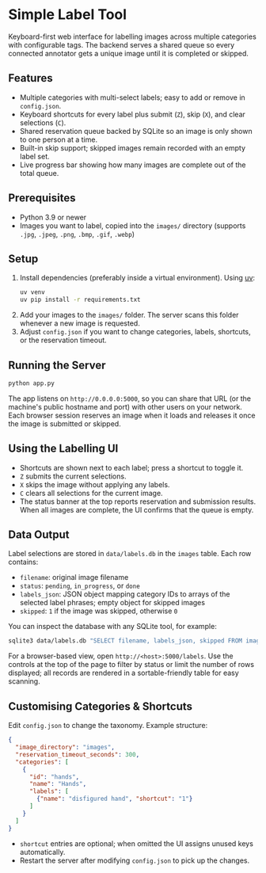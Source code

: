 # Simple Label Tool

Keyboard-first web interface for labelling images across multiple categories with configurable tags. The backend serves a shared queue so every connected annotator gets a unique image until it is completed or skipped.

## Features
- Multiple categories with multi-select labels; easy to add or remove in `config.json`.
- Keyboard shortcuts for every label plus submit (`Z`), skip (`X`), and clear selections (`C`).
- Shared reservation queue backed by SQLite so an image is only shown to one person at a time.
- Built-in skip support; skipped images remain recorded with an empty label set.
- Live progress bar showing how many images are complete out of the total queue.

## Prerequisites
- Python 3.9 or newer
- Images you want to label, copied into the `images/` directory (supports `.jpg`, `.jpeg`, `.png`, `.bmp`, `.gif`, `.webp`)

## Setup
1. Install dependencies (preferably inside a virtual environment). Using [uv](https://github.com/astral-sh/uv):
   ```bash
   uv venv
   uv pip install -r requirements.txt
   ```
2. Add your images to the `images/` folder. The server scans this folder whenever a new image is requested.
3. Adjust `config.json` if you want to change categories, labels, shortcuts, or the reservation timeout.

## Running the Server
```bash
python app.py
```

The app listens on `http://0.0.0.0:5000`, so you can share that URL (or the machine's public hostname and port) with other users on your network. Each browser session reserves an image when it loads and releases it once the image is submitted or skipped.

## Using the Labelling UI
- Shortcuts are shown next to each label; press a shortcut to toggle it.
- `Z` submits the current selections.
- `X` skips the image without applying any labels.
- `C` clears all selections for the current image.
- The status banner at the top reports reservation and submission results. When all images are complete, the UI confirms that the queue is empty.

## Data Output
Label selections are stored in `data/labels.db` in the `images` table. Each row contains:
- `filename`: original image filename
- `status`: `pending`, `in_progress`, or `done`
- `labels_json`: JSON object mapping category IDs to arrays of the selected label phrases; empty object for skipped images
- `skipped`: `1` if the image was skipped, otherwise `0`

You can inspect the database with any SQLite tool, for example:
```bash
sqlite3 data/labels.db "SELECT filename, labels_json, skipped FROM images WHERE status='done';"
```

For a browser-based view, open `http://<host>:5000/labels`. Use the controls at the top of the page to filter by status or limit the number of rows displayed; all records are rendered in a sortable-friendly table for easy scanning.

## Customising Categories & Shortcuts
Edit `config.json` to change the taxonomy. Example structure:
```json
{
  "image_directory": "images",
  "reservation_timeout_seconds": 300,
  "categories": [
    {
      "id": "hands",
      "name": "Hands",
      "labels": [
        {"name": "disfigured hand", "shortcut": "1"}
      ]
    }
  ]
}
```
- `shortcut` entries are optional; when omitted the UI assigns unused keys automatically.
- Restart the server after modifying `config.json` to pick up the changes.

